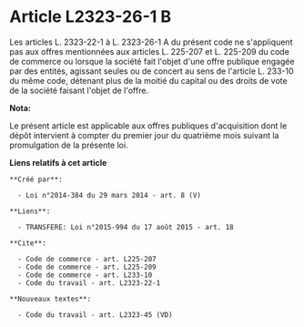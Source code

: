 # Article L2323-26-1 B

Les articles L. 2323-22-1 à L. 2323-26-1 A du présent code ne s'appliquent pas aux offres mentionnées aux articles L. 225-207
et L. 225-209 du code de commerce ou lorsque la société fait l'objet d'une offre publique engagée par des entités, agissant
seules ou de concert au sens de l'article L. 233-10 du même code, détenant plus de la moitié du capital ou des droits de vote
de la société faisant l'objet de l'offre.

**Nota:**

Le présent article est applicable aux offres publiques d'acquisition dont le dépôt intervient à compter du premier jour du
quatrième mois suivant la promulgation de la présente loi.

**Liens relatifs à cet article**

	**Créé par**:

	  - Loi n°2014-384 du 29 mars 2014 - art. 8 (V)

	**Liens**:

	  - TRANSFERE: Loi n°2015-994 du 17 août 2015 - art. 18

	**Cite**:

	  - Code de commerce - art. L225-207
	  - Code de commerce - art. L225-209
	  - Code de commerce - art. L233-10
	  - Code du travail - art. L2323-22-1

	**Nouveaux textes**:

	  - Code du travail - art. L2323-45 (VD)
